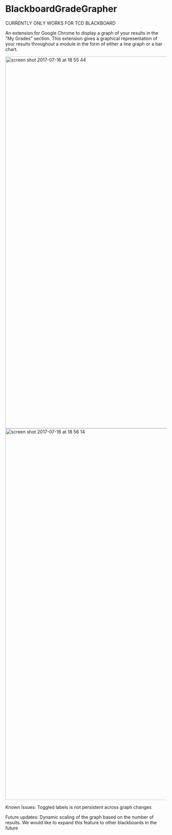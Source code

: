 # BlackboardGradeGrapher

CURRENTLY ONLY WORKS FOR TCD BLACKBOARD

An extension for Google Chrome to display a graph of your results in the "My Grades" section. This extension gives a graphical representation of your results throughout a module in the form of either a line graph or a bar chart. 

<img width="1163" alt="screen shot 2017-07-16 at 18 55 44" src="https://user-images.githubusercontent.com/17296281/28250037-9719da82-6a58-11e7-8ecc-b112d1e5eb9d.png">
<img width="1162" alt="screen shot 2017-07-16 at 18 56 14" src="https://user-images.githubusercontent.com/17296281/28250038-974d183e-6a58-11e7-89bf-f7346f170d83.png">



Known Issues:
Toggled labels is not persistent across graph changes

Future updates:
Dynamic scaling of the graph based on the number of results.
We would like to expand this feature to other blackboards in the future
